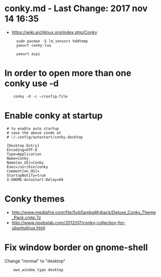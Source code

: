 # conky.md - Last Change: 2017 nov 14 16:35
+ https://wiki.archlinux.org/index.php/Conky

		sudo pacman -S lm_sensors hddtemp
		yaourt conky-lua

		yaourt acpi

# In order to open more than one conky use -d

		conky -d -c ~/config-file

# Enable conky at startup

	 # to enable auto startup
	 # save the above conde at
	 # ~/.config/autostart/conky.desktop

	 [Desktop Entry]
	 Encoding=UTF-8
	 Type=Application
	 Name=Conky
	 Name[en_US]=Conky
	 Exec=/usr/bin/conky
	 Comment[en_US]=
	 StartupNotify=true
	 X-GNOME-Autostart-Delay=60

# Conky themes
+ http://www.mediafire.com/file/5yb5ambg6h4jack/Deluxe_Conky_Theme_Pack.cmtp.7z
+ http://www.noobslab.com/2012/07/conky-collection-for-ubuntulinux.html

# Fix window border on gnome-shell
Change "normal" to "desktop"

		own_window_type desktop

